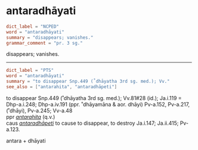 # antaradhāyati

``` toml
dict_label = "NCPED"
word = "antaradhāyati"
summary = "disappears; vanishes."
grammar_comment = "pr. 3 sg."
```

disappears; vanishes.

--------------------

``` toml
dict_label = "PTS"
word = "antaradhāyati"
summary = "to disappear Snp.449 (˚dhāyatha 3rd sg. med.); Vv."
see_also = ["antarahita", "antaradhāpeti"]
```

to disappear Snp.449 (˚dhāyatha 3rd sg. med.); Vv.81#28 (id.); Ja.i.119 = Dhp\-a.i.248; Dhp\-a.iv.191 (ppr. ˚dhāyamāna & aor. dhāyi) Pv\-a.152, Pv\-a.217, (˚dhāyi), Pv\-a.245; Vv\-a.48  
ppr *[antarahita](antarahita.md)* (q.v.)  
caus *[antaradhāpeti](antaradhāpeti.md)* to cause to disappear, to destroy Ja.i.147; Ja.ii.415; Pv\-a.123.

antara \+ dhāyati

